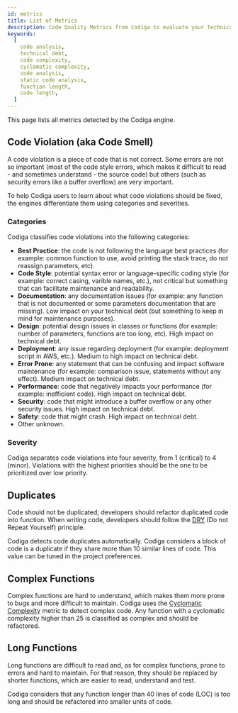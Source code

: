 ```yaml
---
id: metrics
title: List of Metrics
description: Code Quality Metrics from Codiga to evaluate your Technical Debt on all code hosting platform. Available for GitHub, GitLab and Bitbucket.
keywords:
  [
    code analysis,
    technical debt,
    code complexity,
    cyclomatic complexity,
    code analysis,
    static code analysis,
    function length,
    code length,
  ]
---
```


This page lists all metrics detected by the Codiga engine.

## Code Violation (aka Code Smell)

A code violation is a piece of code that is not correct. Some errors
are not so important (most of the code style errors, which makes it difficult to read - and sometimes understand - the source code) but others
(such as security errors like a buffer overflow) are very important.

To help Codiga users to learn about what code violations should be fixed,
the engines differentiate them using categories and severities.

### Categories

Codiga classifies code violations into the following categories:

- **Best Practice**: the code is not following the language best practices (for example: common function to use, avoid printing the stack trace, do not reassign parameters, etc).
- **Code Style**: potential syntax error or language-specific coding style (for example: correct casing, varible names, etc.), not critical but something that can facilitate maintenance and readability.
- **Documentation**: any documentation issues (for example: any function that is not documented or some parameters documentation that are missing). Low impact on your technical debt (but something to keep in mind for maintenance purposes).
- **Design**: potential design issues in classes or functions (for example: number of parameters, functions are too long, etc). High impact on technical debt.
- **Deployment**: any issue regarding deployment (for example: deployment script in AWS, etc.). Medium to high impact on technical debt.
- **Error Prone**: any statement that can be confusing and impact software maintenance (for example: comparison issue, statements without any effect). Medium impact on technical debt.
- **Performance**: code that negatively impacts your performance (for example: inefficient code). High impact on technical debt.
- **Security**: code that might introduce a buffer overflow or any other security issues. High impact on technical debt.
- **Safety**: code that might crash. High impact on technical debt.
- Other unknown.

### Severity

Codiga separates code violations into four severity, from 1 (critical) to 4 (minor).
Violations with the highest priorities should be the one to be prioritized over low priority.

## Duplicates

Code should not be duplicated; developers should refactor duplicated code
into function. When writing code, developers should follow the [DRY](https://en.wikipedia.org/wiki/Don%27t_repeat_yourself)
(Do not Repeat Yourself) principle.

Codiga detects code duplicates automatically. Codiga considers a block of code is a duplicate if they share more than 10 similar lines of code. This value can be tuned in the project preferences.

## Complex Functions

Complex functions are hard to understand, which makes them more prone to bugs and more difficult to maintain. Codiga uses the [Cyclomatic Complexity](https://en.wikipedia.org/wiki/Cyclomatic_complexity) metric to detect complex code. Any function with a cyclomatic complexity higher than 25 is classified as
complex and should be refactored.

## Long Functions

Long functions are difficult to read and, as for complex functions, prone to errors and hard
to maintain. For that reason, they should be replaced by shorter functions, which are
easier to read, understand and test.

Codiga considers that any function longer than 40 lines of code (LOC) is too long and should be refactored into smaller units of code.
